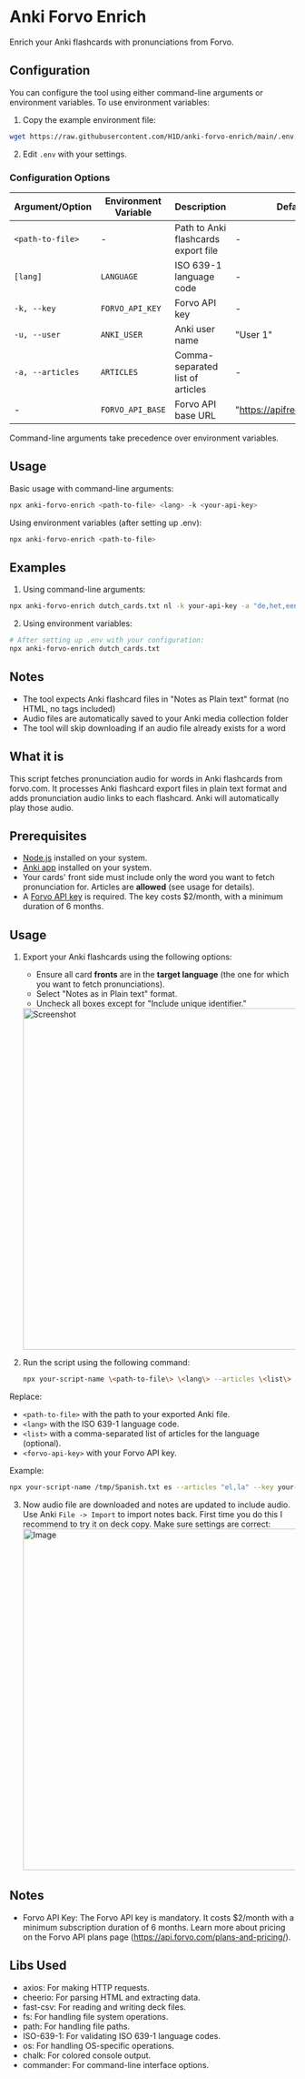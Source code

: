 # Anki Forvo Enrich

Enrich your Anki flashcards with pronunciations from Forvo.

## Configuration

You can configure the tool using either command-line arguments or environment variables. To use environment variables:

1. Copy the example environment file:

```bash
wget https://raw.githubusercontent.com/H1D/anki-forvo-enrich/main/.env.example -O .env
```

2. Edit `.env` with your settings.

### Configuration Options

| Argument/Option  | Environment Variable | Description                         | Default                     | Required |
| ---------------- | -------------------- | ----------------------------------- | --------------------------- | -------- |
| `<path-to-file>` | -                    | Path to Anki flashcards export file | -                           | Yes      |
| `[lang]`         | `LANGUAGE`           | ISO 639-1 language code             | -                           | Yes      |
| `-k, --key`      | `FORVO_API_KEY`      | Forvo API key                       | -                           | Yes      |
| `-u, --user`     | `ANKI_USER`          | Anki user name                      | "User 1"                    | No       |
| `-a, --articles` | `ARTICLES`           | Comma-separated list of articles    | -                           | No       |
| -                | `FORVO_API_BASE`     | Forvo API base URL                  | "https://apifree.forvo.com" | No       |

Command-line arguments take precedence over environment variables.

## Usage

Basic usage with command-line arguments:

```bash
npx anki-forvo-enrich <path-to-file> <lang> -k <your-api-key>
```

Using environment variables (after setting up .env):

```bash
npx anki-forvo-enrich <path-to-file>
```

## Examples

1. Using command-line arguments:

```bash
npx anki-forvo-enrich dutch_cards.txt nl -k your-api-key -a "de,het,een"
```

2. Using environment variables:

```bash
# After setting up .env with your configuration:
npx anki-forvo-enrich dutch_cards.txt
```

## Notes

- The tool expects Anki flashcard files in "Notes as Plain text" format (no HTML, no tags included)
- Audio files are automatically saved to your Anki media collection folder
- The tool will skip downloading if an audio file already exists for a word

## What it is

This script fetches pronunciation audio for words in Anki flashcards from forvo.com. It processes Anki flashcard export files in plain text format and adds pronunciation audio links to each flashcard. Anki will automatically play those audio.

## Prerequisites

- [Node.js](https://nodejs.org/en) installed on your system.
- [Anki app](https://apps.ankiweb.net/) installed on your system.
- Your cards' front side must include only the word you want to fetch pronunciation for. Articles are **allowed** (see usage for details).
- A [Forvo API key](https://api.forvo.com/plans-and-pricing/) is required. The key costs $2/month, with a minimum duration of 6 months.

## Usage

1. Export your Anki flashcards using the following options:

   - Ensure all card **fronts** are in the **target language** (the one for which you want to fetch pronunciations).
   - Select "Notes as in Plain text" format.
   - Uncheck all boxes except for "Include unique identifier."

   <img width="600" alt="Screenshot" src="https://github.com/H1D/anki-forvo-enrich/assets/697625/aa931d68-5f6d-44a3-bafa-5356dbcf9da4">

2. Run the script using the following command:

   ```bash
   npx your-script-name \<path-to-file\> \<lang\> --articles \<list\> --key \<forvo-api-key\>
   ```

Replace:

- `<path-to-file>` with the path to your exported Anki file.
- `<lang>` with the ISO 639-1 language code.
- `<list>` with a comma-separated list of articles for the language (optional).
- `<forvo-api-key>` with your Forvo API key.

Example:

```bash
npx your-script-name /tmp/Spanish.txt es --articles "el,la" --key your-api-key
```

3. Now audio file are downloaded and notes are updated to include audio. Use Anki `File -> Import` to import notes back. First time you do this I recommend to try it on deck copy. Make sure settings are correct:
   <img width="600" alt="Image" src="https://github.com/user-attachments/assets/df120a9b-3a68-40b0-a865-2bcb11e5cc5b" />

## Notes

- Forvo API Key: The Forvo API key is mandatory. It costs $2/month with a minimum subscription duration of 6 months. Learn more about pricing on the Forvo API plans page (https://api.forvo.com/plans-and-pricing/).

## Libs Used

- axios: For making HTTP requests.
- cheerio: For parsing HTML and extracting data.
- fast-csv: For reading and writing deck files.
- fs: For handling file system operations.
- path: For handling file paths.
- ISO-639-1: For validating ISO 639-1 language codes.
- os: For handling OS-specific operations.
- chalk: For colored console output.
- commander: For command-line interface options.
